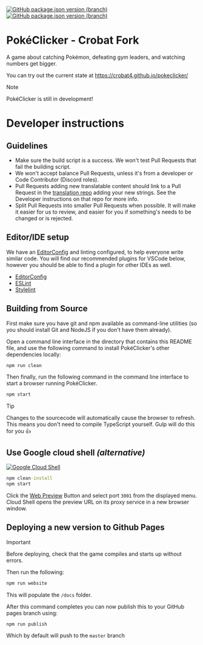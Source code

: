 [![GitHub package.json version (branch)](https://img.shields.io/github/package-json/crobatVersion/Crobat4/pokeclicker/develop-crobat?label=dev%20version)](https://github.com/Crobat4/pokeclicker/tree/develop-crobat)<br/>
[![GitHub package.json version (branch)](https://img.shields.io/github/package-json/crobatVersion/Crobat4/pokeclicker/master-crobat?label=live%20version)](https://crobat4.github.io/pokeclicker/)<br/>

# PokéClicker - Crobat Fork
A game about catching Pokémon, defeating gym leaders, and watching numbers get bigger.

You can try out the current state at https://crobat4.github.io/pokeclicker/

> [!NOTE]
> PokéClicker is still in development!

# Developer instructions

## Guidelines
- Make sure the build script is a success. We won't test Pull Requests that fail the building script.
- We won't accept balance Pull Requests, unless it's from a developer or Code Contributor (Discord roles).
- Pull Requests adding new translatable content should link to a Pull Request in the [translation repo](https://github.com/pokeclicker/pokeclicker-translations) adding your new strings. See the Developer instructions on that repo for more info.
- Split Pull Requests into smaller Pull Requests when possible. It will make it easier for us to review, and easier for you if something's needs to be changed or is rejected.

## Editor/IDE setup

We have an [EditorConfig](https://editorconfig.org/) and linting configured, to help everyone write similar code. You will find our recommended plugins for VSCode below, however you should be able to find a plugin for other IDEs as well.

* [EditorConfig](https://marketplace.visualstudio.com/items?itemName=EditorConfig.EditorConfig)
* [ESLint](https://marketplace.visualstudio.com/items?itemName=dbaeumer.vscode-eslint)
* [Stylelint](https://marketplace.visualstudio.com/items?itemName=stylelint.vscode-stylelint)

## Building from Source

First make sure you have git and npm available as command-line utilities (so you should install Git and NodeJS if you don't have them already).

Open a command line interface in the directory that contains this README file, and use the following command to install PokéClicker's other dependencies locally:
```cmd
npm run clean
```

Then finally, run the following command in the command line interface to start a browser running PokéClicker.
```cmd
npm start
```

> [!TIP]
> Changes to the sourcecode will automatically cause the browser to refresh. <br/>
> This means you don't need to compile TypeScript yourself. Gulp will do this for you :thumbsup:


## Use Google cloud shell _(alternative)_
[![Google Cloud Shell](https://gstatic.com/cloudssh/images/open-btn.png)](https://console.cloud.google.com/cloudshell/open?git_repo=https://github.com/pokeclicker/pokeclicker&git_branch=develop&page=editor&open_in_editor=README.md)
```cmd
npm clean-install
npm start
```
Click the [Web Preview](https://cloud.google.com/shell/docs/using-web-preview) Button and select port `3001` from the displayed menu.<br/>
Cloud Shell opens the preview URL on its proxy service in a new browser window.

## Deploying a new version to Github Pages
> [!IMPORTANT]
> Before deploying, check that the game compiles and starts up without errors.

Then run the following:
```cmd
npm run website
```
This will populate the `/docs` folder.

After this command completes you can now publish this to your GitHub pages branch using:
```cmd
npm run publish
```
Which by default will push to the `master` branch
